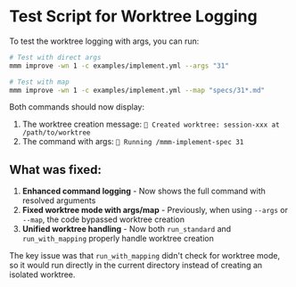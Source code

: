 # Test Script for Worktree Logging

To test the worktree logging with args, you can run:

```bash
# Test with direct args
mmm improve -wn 1 -c examples/implement.yml --args "31"

# Test with map
mmm improve -wn 1 -c examples/implement.yml --map "specs/31*.md"
```

Both commands should now display:
1. The worktree creation message: `🌳 Created worktree: session-xxx at /path/to/worktree`
2. The command with args: `🤖 Running /mmm-implement-spec 31`

## What was fixed:

1. **Enhanced command logging** - Now shows the full command with resolved arguments
2. **Fixed worktree mode with args/map** - Previously, when using `--args` or `--map`, the code bypassed worktree creation
3. **Unified worktree handling** - Now both `run_standard` and `run_with_mapping` properly handle worktree creation

The key issue was that `run_with_mapping` didn't check for worktree mode, so it would run directly in the current directory instead of creating an isolated worktree.